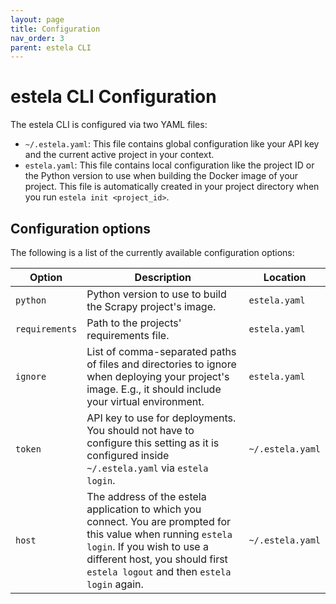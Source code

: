 ```yaml
---
layout: page
title: Configuration
nav_order: 3
parent: estela CLI
---
```


# estela CLI Configuration
The estela CLI is configured via two YAML files:
- `~/.estela.yaml`: This file contains global configuration like your API key
  and the current active project in your context.
- `estela.yaml`: This file contains local configuration like the project ID or
  the Python version to use when building the Docker image of your project. This
  file is automatically created in your project directory when you run `estela init <project_id>`.

## Configuration options
The following is a list of the currently available configuration options:

|Option|Description|Location|
| ---- | --------- | ------ |
|`python`|Python version to use to build the Scrapy project's image.|`estela.yaml`|
|`requirements`|Path to the projects' requirements file.|`estela.yaml`|
|`ignore`|List of comma-separated paths of files and directories to ignore when deploying your project's image. E.g., it should include your virtual environment.|`estela.yaml`|
|`token`|API key to use for deployments. You should not have to configure this setting as it is configured inside `~/.estela.yaml` via `estela login`.|`~/.estela.yaml`|
|`host`|The address of the estela application to which you connect. You are prompted for this value when running `estela login`. If you wish to use a different host, you should first `estela logout` and then `estela login` again.|`~/.estela.yaml`|
